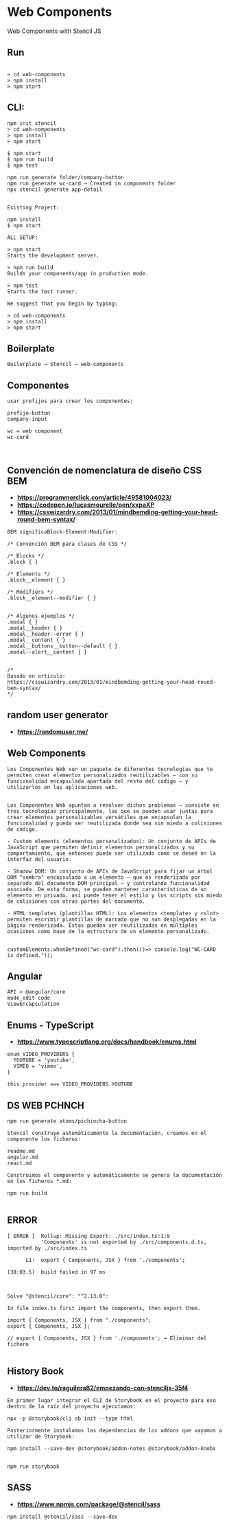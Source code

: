 # Web Components

Web Components with Stencil JS

## Run

```

> cd web-components
> npm install
> npm start

```

## CLI:

```
npm init stencil
> cd web-components
> npm install
> npm start

$ npm start
$ npm run build
$ npm test

npm run generate folder/company-button
npm run generate wc-card → Created in components folder
npx stencil generate app-detail


Existing Project:

npm install
$ npm start

ALL SETUP:

> npm start
Starts the development server.

> npm run build
Builds your components/app in production mode.

> npm test
Starts the test runner.

We suggest that you begin by typing:

> cd web-components
> npm install
> npm start

```

## Boilerplate

```
Boilerplate → Stencil → web-components
```

## Componentes

```
usar prefijos para crear los componentes:

prefijo-button
company-input

wc = web component
wc-card



```

## Convención de nomenclatura de diseño CSS BEM

* **https://programmerclick.com/article/49581004023/**
* **https://codepen.io/lucasmourelle/pen/xxpaXP**
* **https://csswizardry.com/2013/01/mindbemding-getting-your-head-round-bem-syntax/**

```
BEM significaBlock-Element-Modifier:

/* Convención BEM para clases de CSS */

/* Blocks */
.block { }

/* Elements */
.block__element { }

/* Modifiers */
.block__element--modifier { }


/* Algunos ejemplos */
.modal { }
.modal__header { }
.modal__header--error { }
.modal__content { }
.modal__buttons__button--default { }
.modal--alert__content { }


/* 
Basado en artículo: 
https://csswizardry.com/2013/01/mindbemding-getting-your-head-round-bem-syntax/
*/

```

## random user generator

* **https://randomuser.me/**


## Web Components

```
Los Componentes Web son un paquete de diferentes tecnologías que te permiten crear elementos personalizados reutilizables — con su funcionalidad encapsulada apartada del resto del código — y utilizarlos en las aplicaciones web.


Los Componentes Web apuntan a resolver dichos problemas — consiste en tres tecnologías principalmente, las que se pueden usar juntas para crear elementos personalizables versátiles que encapsulan la funcionalidad y pueda ser reutilizada donde sea sin miedo a colisiones de código.

- Custom elements (elementos personalizados): Un conjunto de APIs de JavaScript que permiten definir elementos personalizados y su comportamiento, que entonces puede ser utilizado como se deseé en la interfaz del usuario.

- Shadow DOM: Un conjunto de APIs de JavaScript para fijar un árbol DOM "sombra" encapsulado a un elemento — que es renderizado por separado del documento DOM principal — y controlando funcionalidad asociada. De esta forma, se pueden mantener características de un elemento en privado, así puede tener el estilo y los scripts sin miedo de colisiones con otras partes del documento.

- HTML templates (plantillas HTML): Los elementos <template> y <slot> permiten escribir plantillas de marcado que no son desplegadas en la página renderizada. Éstas pueden ser reutilizadas en múltiples ocasiones como base de la estructura de un elemento personalizado.


customElements.whenDefined("wc-card").then(()=> console.log("WC-CARD is defined."));

```

## Angular

```
API > @angular/core
mode_edit code
ViewEncapsulation

```
## Enums - TypeScript

* **https://www.typescriptlang.org/docs/handbook/enums.html**

```
enum VIDEO_PROVIDERS {
  YOUTUBE = 'youtube',
  VIMEO = 'vimeo',
}

this.provider === VIDEO_PROVIDERS.YOUTUBE

```

## DS WEB PCHNCH

```
npm run generate atoms/pichincha-button

Stencil construye automáticamente la documentación, creamos en el componente los ficheros:

readme.md
angular.md
react.md

Construimos el componente y automáticamente se genera la documentación en los ficheros *.md:

npm run build


```

## ERROR

```
[ ERROR ]  Rollup: Missing Export: ./src/index.ts:1:9
           'Components' is not exported by ./src/components.d.ts, imported by ./src/index.ts

      L1:  export { Components, JSX } from './components';

[38:03.5]  build failed in 97 ms



Solve "@stencil/core": "^2.13.0":

In file index.ts first import the components, then export them.

import { Components, JSX } from "./components";
export { Components, JSX };

// export { Components, JSX } from './components'; → Eliminar del fichero


```

## History Book

* **https://dev.to/raguilera82/empezando-con-stenciljs-35f4**

```
En primer lugar integrar el CLI de Storybook en el proyecto para eso dentro de la raíz del proyecto ejecutamos:

npx -p @storybook/cli sb init --type html 

Posteriormente instalamos las dependencias de los addons que vayamos a utilizar de Storybook:

npm install --save-dev @storybook/addon-notes @storybook/addon-knobs


npm run storybook

```

## SASS

* **https://www.npmjs.com/package/@stencil/sass**

```
npm install @stencil/sass --save-dev

```


